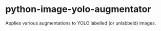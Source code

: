 # python-image-yolo-augmentator
Applies various augmentations to YOLO labelled (or unlabbeld) images.
